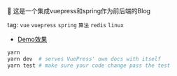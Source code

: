 <p align="center">

 :cherry_blossom: 这是一个集成vuepress和spring作为前后端的Blog
 
</p>

tag: `vue` `vuepress` `spring` `算法` `redis` `linux`

- [Demo效果](http://yiki.site/vuepress)


``` bash
yarn
yarn dev  # serves VuePress' own docs with itself
yarn test # make sure your code change pass the test
```
